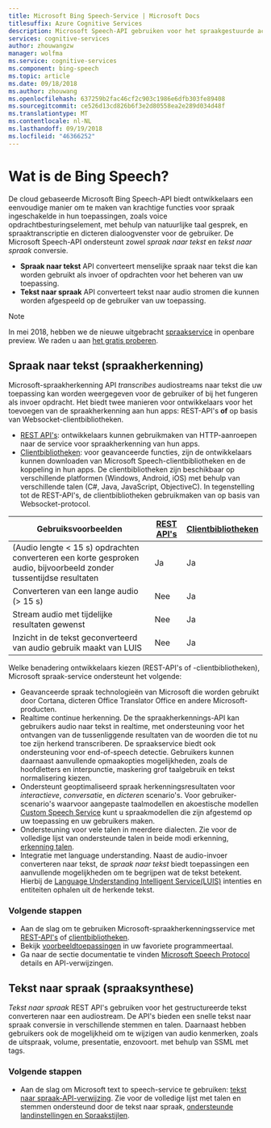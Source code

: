 ```yaml
---
title: Microsoft Bing Speech-Service | Microsoft Docs
titlesuffix: Azure Cognitive Services
description: Microsoft Speech-API gebruiken voor het spraakgestuurde acties toevoegen aan uw apps, met inbegrip van realtime-interactie met gebruikers.
services: cognitive-services
author: zhouwangzw
manager: wolfma
ms.service: cognitive-services
ms.component: bing-speech
ms.topic: article
ms.date: 09/18/2018
ms.author: zhouwang
ms.openlocfilehash: 637259b2fac46cf2c903c1986e6dfb303fe89408
ms.sourcegitcommit: ce526d13cd826b6f3e2d80558ea2e289d034d48f
ms.translationtype: MT
ms.contentlocale: nl-NL
ms.lasthandoff: 09/19/2018
ms.locfileid: "46366252"
---
```

# <a name="what-is-bing-speech"></a>Wat is de Bing Speech?

De cloud gebaseerde Microsoft Bing Speech-API biedt ontwikkelaars een eenvoudige manier om te maken van krachtige functies voor spraak ingeschakelde in hun toepassingen, zoals voice opdrachtbesturingselement, met behulp van natuurlijke taal gesprek, en spraaktranscriptie en dicteren dialoogvenster voor de gebruiker. De Microsoft Speech-API ondersteunt zowel *spraak naar tekst* en *tekst naar spraak* conversie.

- **Spraak naar tekst** API converteert menselijke spraak naar tekst die kan worden gebruikt als invoer of opdrachten voor het beheren van uw toepassing.
- **Tekst naar spraak** API converteert tekst naar audio stromen die kunnen worden afgespeeld op de gebruiker van uw toepassing.

> [!NOTE] 
> In mei 2018, hebben we de nieuwe uitgebracht [spraakservice](../speech-service/overview.md) in openbare preview. We raden u aan [het gratis proberen](../speech-service/get-started.md).

## <a name="speech-to-text-speech-recognition"></a>Spraak naar tekst (spraakherkenning)

Microsoft-spraakherkenning API *transcribes* audiostreams naar tekst die uw toepassing kan worden weergegeven voor de gebruiker of bij het fungeren als invoer opdracht. Het biedt twee manieren voor ontwikkelaars voor het toevoegen van de spraakherkenning aan hun apps: REST-API's **of** op basis van Websocket-clientbibliotheken.

- [REST API's](GetStarted/GetStartedREST.md): ontwikkelaars kunnen gebruikmaken van HTTP-aanroepen naar de service voor spraakherkenning van hun apps.
- [Clientbibliotheken](GetStarted/GetStartedClientLibraries.md): voor geavanceerde functies, zijn de ontwikkelaars kunnen downloaden van Microsoft Speech-clientbibliotheken en de koppeling in hun apps.  De clientbibliotheken zijn beschikbaar op verschillende platformen (Windows, Android, iOS) met behulp van verschillende talen (C#, Java, JavaScript, ObjectiveC). In tegenstelling tot de REST-API's, de clientbibliotheken gebruikmaken van op basis van Websocket-protocol.

| Gebruiksvoorbeelden | [REST API's](GetStarted/GetStartedREST.md) | [Clientbibliotheken](GetStarted/GetStartedClientLibraries.md) |
|-----|-----|-----|
| (Audio lengte < 15 s) opdrachten converteren een korte gesproken audio, bijvoorbeeld zonder tussentijdse resultaten | Ja | Ja |
| Converteren van een lange audio (> 15 s) | Nee | Ja |
| Stream audio met tijdelijke resultaten gewenst | Nee | Ja |
| Inzicht in de tekst geconverteerd van audio gebruik maakt van LUIS | Nee | Ja |

Welke benadering ontwikkelaars kiezen (REST-API's of -clientbibliotheken), Microsoft spraak-service ondersteunt het volgende:

- Geavanceerde spraak technologieën van Microsoft die worden gebruikt door Cortana, dicteren Office Translator Office en andere Microsoft-producten.
- Realtime continue herkenning. De the spraakherkennings-API kan gebruikers audio naar tekst in realtime, met ondersteuning voor het ontvangen van de tussenliggende resultaten van de woorden die tot nu toe zijn herkend transcriberen. De spraakservice biedt ook ondersteuning voor end-of-speech detectie. Gebruikers kunnen daarnaast aanvullende opmaakopties mogelijkheden, zoals de hoofdletters en interpunctie, maskering grof taalgebruik en tekst normalisering kiezen.
- Ondersteunt geoptimaliseerd spraak herkenningsresultaten voor *interactieve*, *conversatie*, en *dicteren* scenario's. Voor gebruiker-scenario's waarvoor aangepaste taalmodellen en akoestische modellen [Custom Speech Service](../custom-speech-service/cognitive-services-custom-speech-home.md) kunt u spraakmodellen die zijn afgestemd op uw toepassing en uw gebruikers maken.
- Ondersteuning voor vele talen in meerdere dialecten. Zie voor de volledige lijst van ondersteunde talen in beide modi erkenning, [erkenning talen](api-reference-rest/supportedlanguages.md).
- Integratie met language understanding. Naast de audio-invoer converteren naar tekst, de *spraak naar tekst* biedt toepassingen een aanvullende mogelijkheden om te begrijpen wat de tekst betekent. Hierbij de [Language Understanding Intelligent Service(LUIS)](../LUIS/what-is-luis.md) intenties en entiteiten ophalen uit de herkende tekst.

### <a name="next-steps"></a>Volgende stappen

- Aan de slag om te gebruiken Microsoft-spraakherkenningsservice met [REST-API's](GetStarted/GetStartedREST.md) of [clientbibliotheken](GetStarted/GetStartedClientLibraries.md).
- Bekijk [voorbeeldtoepassingen](samples.md) in uw favoriete programmeertaal.
- Ga naar de sectie documentatie te vinden [Microsoft Speech Protocol](API-Reference-REST/websocketprotocol.md) details en API-verwijzingen.

## <a name="text-to-speech-speech-synthesis"></a>Tekst naar spraak (spraaksynthese)

*Tekst naar spraak* REST API's gebruiken voor het gestructureerde tekst converteren naar een audiostream. De API's bieden een snelle tekst naar spraak conversie in verschillende stemmen en talen. Daarnaast hebben gebruikers ook de mogelijkheid om te wijzigen van audio kenmerken, zoals de uitspraak, volume, presentatie, enzovoort. met behulp van SSML met tags.

### <a name="next-steps"></a>Volgende stappen

- Aan de slag om Microsoft text to speech-service te gebruiken: [tekst naar spraak-API-verwijzing](api-reference-rest/bingvoiceoutput.md). Zie voor de volledige lijst met talen en stemmen ondersteund door de tekst naar spraak, [ondersteunde landinstellingen en Spraakstijlen](api-reference-rest/bingvoiceoutput.md#SupLocales).
